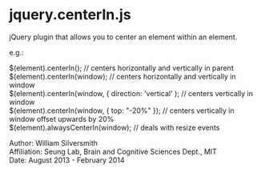 jquery.centerIn.js
==================

jQuery plugin that allows you to center an element within an element.  
 
e.g.:

 $(element).centerIn(); // centers horizontally and vertically in parent  
 $(element).centerIn(window); // centers horizontally and vertically in window  
 $(element).centerIn(window, { direction: 'vertical' ); // centers vertically in window  
 $(element).centerIn(window, { top: "-20%" }); // centers vertically in window offset upwards by 20%  
 $(element).alwaysCenterIn(window); // deals with resize events  
 
 Author: William Silversmith  
 Affiliation: Seung Lab, Brain and Cognitive Sciences Dept., MIT  
 Date: August 2013 - February 2014  
 

